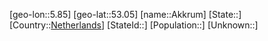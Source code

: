 ﻿---
location: [53.05,5.85]
type: City
tags:
- geo/City


SpocWebEntityId: 28701
isDeleted: false
confidential: public

---
[geo-lon::5.85]
[geo-lat::53.05]
[name::Akkrum]
[State::]
[Country::[Netherlands](geo/Continent/Europe/Netherlands.md)]
[StateId::]
[Population::]
[Unknown::]

